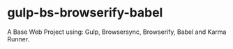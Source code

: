 # gulp-bs-browserify-babel
A Base Web Project using: Gulp, Browsersync, Browserify, Babel and Karma Runner.
